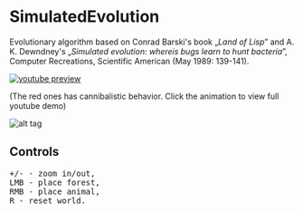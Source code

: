 # SimulatedEvolution
Evolutionary algorithm based on Conrad Barski's book „_Land of Lisp_” and A. K. Dewndney's „_Simulated evolution: whereis bugs learn to hunt bacteria_”, Computer Recreations, Scientific American (May 1989: 139-141).

[![youtube preview](https://j.gifs.com/lO18l5.gif)](https://youtu.be/EODNAZlkics)

(The red ones has cannibalistic behavior. Click the animation to view full youtube demo)

![alt tag](https://github.com/rszczers/SimulatedEvolution/blob/master/evolution.png)

## Controls
<pre>
+/- - zoom in/out,
LMB - place forest,
RMB - place animal,
R - reset world.
</pre>
